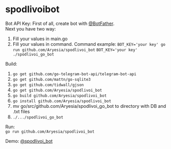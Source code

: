 # spodlivoibot

Bot API Key:
First of all, create bot with [@BotFather](https://t.me/BotFather).  
Next you have two way: 
1. Fill your values in main.go
2. Fill your values in command.
Command example:
`BOT_KEY='your key' go run github.com/Aryesia/spodlivoi_bot`
`BOT_KEY='your key' ./spodlivoi_go_bot`

Build: 
1. `go get github.com/go-telegram-bot-api/telegram-bot-api`
2. `go get github.com/mattn/go-sqlite3`
3. `go get github.com/tidwall/gjson`
4. `go get github.com/Aryesia/spodlivoi_bot`
5. `go build github.com/Aryesia/spodlivoi_bot`  
6. `go install github.com/Aryesia/spodlivoi_bot`  
7. mv go/src/github.com/Aryesia/spodlivoi_go_bot to directory with DB and .txt files
8. `./.../spodlivoi_go_bot` 

Run:  
`go run github.com/Aryesia/spodlivoi_bot`

Demo: [@spodlivoi_bot](https://t.me/spodlivoi_bot)  
